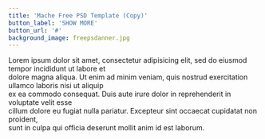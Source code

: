 ```yaml
---
title: 'Mache Free PSD Template (Copy)'
button_label: 'SHOW MORE'
button_url: '#'
background_image: freepsdanner.jpg
---
```


Lorem ipsum dolor sit amet, consectetur adipisicing elit, sed do eiusmod tempor incididunt ut labore et <br>dolore magna aliqua. Ut enim ad minim veniam, quis nostrud exercitation ullamco laboris nisi ut aliquip <br>ex ea commodo consequat. Duis aute irure dolor in reprehenderit in voluptate velit esse <br>
cillum dolore eu fugiat nulla pariatur. Excepteur sint occaecat cupidatat non proident,<br>
sunt in culpa qui officia deserunt mollit anim id est laborum.
